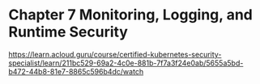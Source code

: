 # Chapter 7 Monitoring, Logging, and Runtime Security

https://learn.acloud.guru/course/certified-kubernetes-security-specialist/learn/211bc529-69a2-4c0e-881b-7f7a3f24e0ab/5655a5bd-b472-44b8-81e7-8865c596b4dc/watch

